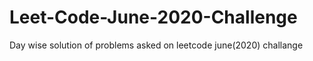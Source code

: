 # Leet-Code-June-2020-Challenge
Day wise solution of problems asked on leetcode june(2020) challange
